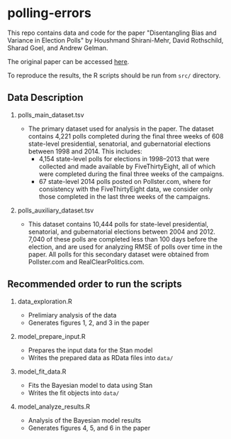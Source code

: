# polling-errors

This repo contains data and code for the paper "Disentangling Bias and Variance in Election Polls" by Houshmand Shirani-Mehr, David Rothschild, Sharad Goel, and Andrew Gelman.

The original paper can be accessed [here](https://5harad.com/papers/polling-errors.pdf).

To reproduce the results, the R scripts should be run from `src/` directory.

## Data Description

1. polls_main_dataset.tsv
    - The primary dataset used for analysis in the paper. The dataset contains 4,221 polls completed during the final three weeks of 608 state-level presidential, senatorial, and gubernatorial elections between 1998 and 2014. This includes:
      - 4,154 state-level polls for elections in 1998–2013 that were collected and made available by FiveThirtyEight, all of which were completed during the final three weeks of the campaigns.
      - 67 state-level 2014 polls posted on Pollster.com, where for consistency with the FiveThirtyEight data, we consider only those completed in the last three weeks of the campaigns.

2. polls_auxiliary_dataset.tsv
    - This dataset contains 10,444 polls for state-level presidential, senatorial, and gubernatorial elections between 2004 and 2012. 7,040 of these polls are completed less than 100 days before the election, and are used for analyzing RMSE of polls over time in the paper. All polls for this secondary dataset were obtained from Pollster.com and RealClearPolitics.com.

## Recommended order to run the scripts

1. data_exploration.R
    - Prelimiary analysis of the data
    - Generates figures 1, 2, and 3 in the paper

2. model_prepare_input.R
    - Prepares the input data for the Stan model
    - Writes the prepared data as RData files into `data/`

3. model_fit_data.R
    - Fits the Bayesian model to data using Stan
    - Writes the fit objects into `data/`

4. model_analyze_results.R
    - Analysis of the Bayesian model results
    - Generates figures 4, 5, and 6 in the paper